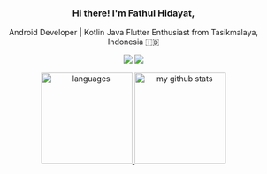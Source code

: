 <div align="center">
<h3>Hi there! I'm Fathul Hidayat,</h3>
<!-- <h3>Hi there <img src="https://media.giphy.com/media/hvRJCLFzcasrR4ia7z/giphy.gif" width="30px"> I'm Val,</h3> -->
<p>Android Developer | Kotlin Java Flutter Enthusiast from Tasikmalaya, Indonesia 🇮🇩</p>
  
[![](https://img.shields.io/badge/-Linkedin-blue?logo=linkedin)](https://www.linkedin.com/in/fathul-hidayat-dev/)
[![](https://komarev.com/ghpvc/?username=Kirara02&color=blue)](https://github.com/Kirara02)
<!-- [![](https://img.shields.io/github/stars/im-o?style=social)](https://github.com/im-o) -->
</div>

<a align="center" href="#">
  <p align="center">
    <img src="https://github-readme-stats.vercel.app/api/top-langs/?username=Kirara02&hide=scss,css,tsql,blade,%20jupyter+notebook,cmake,html&langs_count=6&theme=radical&layout=compact" alt="languages" height="165" > 
    <img src="https://github-readme-stats.vercel.app/api?username=Kirara02&show_icons=true&theme=radical" alt="my github stats" height="165"/>
  </p>
</a>
